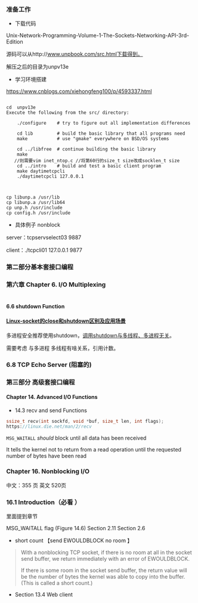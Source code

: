 ### 准备工作

- 下载代码

Unix-Network-Programming-Volume-1-The-Sockets-Networking-API-3rd-Edition

源码可以从http://www.unpbook.com/src.html下载得到。

解压之后的目录为unpv13e



- 学习环境搭建

https://www.cnblogs.com/xiehongfeng100/p/4593337.html

```shell

cd  unpv13e
Execute the following from the src/ directory:

    ./configure    # try to figure out all implementation differences

    cd lib         # build the basic library that all programs need
    make           # use "gmake" everywhere on BSD/OS systems

    cd ../libfree  # continue building the basic library
    make
   //则需要vim inet_ntop.c //将第60行的size_t size改成socklen_t size
    cd ../intro    # build and test a basic client program
    make daytimetcpcli
    ./daytimetcpcli 127.0.0.1
 


cp libunp.a /usr/lib 
cp libunp.a /usr/lib64 
cp unp.h /usr/include
cp config.h /usr/include 

```

- 具体例子 nonblock

server：tcpservselect03 9887

client：./tcpcli01 127.0.0.1 9877













### 第二部分基本套接口编程









### 第六章 Chapter 6. I/O Multiplexing  

# 



#### 6.6 shutdown Function  

#### [Linux-socket的close和shutdown区别及应用场景](https://www.cnblogs.com/JohnABC/p/7238241.html)

多进程安全推荐使用shutdown，[调用shutdown与多线程、多进程无关](https://www.cnblogs.com/diegodu/p/4705806.html)。

需要考虑 与多进程 多线程有啥关系，引用计数。

### 6.8 TCP Echo Server (阻塞的)  

### 第三部分 高级套接口编程

#### Chapter 14. Advanced I/O Functions  



- 14.3 recv and send Functions  

```c++
ssize_t recv(int sockfd, void *buf, size_t len, int flags);
https://linux.die.net/man/2/recv
```

`MSG_WAITALL` *should* block until all data has been received

It tells the kernel not to return
from a read operation until the requested number of bytes have been read  



### Chapter 16. Nonblocking I/O  

中文：355 页  英文 520页  

### 16.1 Introduction（必看 ）

里面提到章节 

MSG_WAITALL flag (Figure 14.6)   Section 2.11   Section 2.6   

- short count 【send  EWOULDBLOCK   no room  】

> With a nonblocking TCP socket, if there is no room at all in the socket send buffer, we
> return immediately with an error of EWOULDBLOCK. 
>
> If there is some room in the socket
> send buffer, the return value will be the number of bytes the kernel was able to copy
> into the buffer. (This is called a short count.)  

- Section 13.4  Web client    